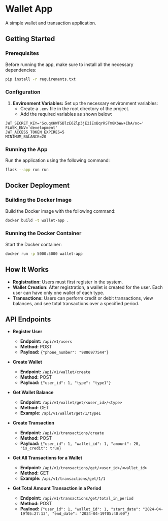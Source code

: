 
# Wallet App

A simple wallet and transaction application.

## Getting Started

### Prerequisites

Before running the app, make sure to install all the necessary dependencies:

```bash
pip install -r requirements.txt
```

### Configuration

1. **Environment Variables:** Set up the necessary environment variables:
    - Create a `.env` file in the root directory of the project.
    - Add the required variables as shown below:

```plaintext
JWT_SECRET_KEY='ScuqXHWTSBlzE6Zlp3jE2iExBqrRSTm8KbWw+IbA/oc='
FLASK_ENV='development'
JWT_ACCESS_TOKEN_EXPIRES=5
MINIMUM_BALANCE=20
```

### Running the App

Run the application using the following command:

```bash
flask --app run run
```

## Docker Deployment

### Building the Docker Image

Build the Docker image with the following command:

```bash
docker build -t wallet-app .
```

### Running the Docker Container

Start the Docker container:

```bash
docker run -p 5000:5000 wallet-app
```

## How It Works

- **Registration:** Users must first register in the system.
- **Wallet Creation:** After registration, a wallet is created for the user. Each user can have only one wallet of each type.
- **Transactions:** Users can perform credit or debit transactions, view balances, and see total transactions over a specified period.

## API Endpoints

- **Register User**
  - **Endpoint:** `/api/v1/users`
  - **Method:** POST
  - **Payload:** `{"phone_number": "9886977544"}`

- **Create Wallet**
  - **Endpoint:** `/api/v1/wallet/create`
  - **Method:** POST
  - **Payload:** `{"user_id": 1, "type": "type1"}`

- **Get Wallet Balance**
  - **Endpoint:** `/api/v1/wallet/get/<user_id>/<type>`
  - **Method:** GET
  - **Example:** `/api/v1/wallet/get/1/type1`

- **Create Transaction**
  - **Endpoint:** `/api/v1/transactions/create`
  - **Method:** POST
  - **Payload:** `{"user_id": 1, "wallet_id": 1, "amount": 20, "is_credit": true}`

- **Get All Transactions for a Wallet**
  - **Endpoint:** `/api/v1/transactions/get/<user_id>/<wallet_id>`
  - **Method:** GET
  - **Example:** `/api/v1/transactions/get/1/1`

- **Get Total Amount Transaction in a Period**
  - **Endpoint:** `/api/v1/transactions/get/total_in_period`
  - **Method:** POST
  - **Payload:** `{"user_id": 1, "wallet_id": 1, "start_date": "2024-04-19T05:27:13", "end_date": "2024-04-19T05:40:00"}`
